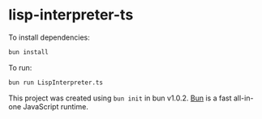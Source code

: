 # lisp-interpreter-ts

To install dependencies:

```bash
bun install
```

To run:

```bash
bun run LispInterpreter.ts
```

This project was created using `bun init` in bun v1.0.2. [Bun](https://bun.sh) is a fast all-in-one JavaScript runtime.
